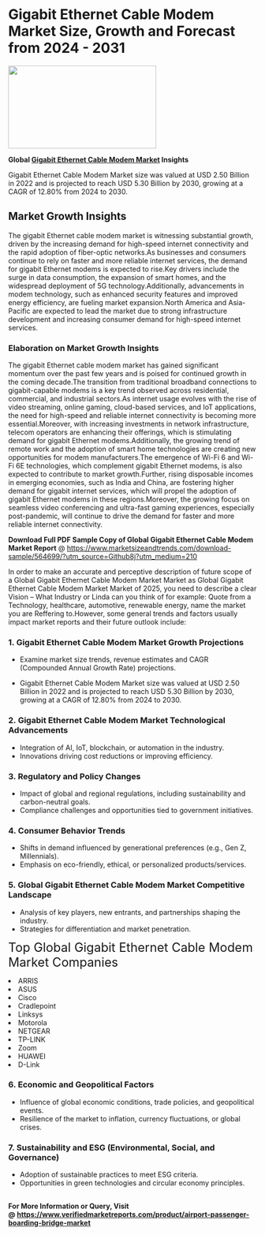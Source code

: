 <H1>Gigabit Ethernet Cable Modem Market Size, Growth and Forecast from 2024 - 2031</H1><img class="aligncenter size-medium wp-image-584254" src="https://thirdeyenews.in/wp-content/uploads/2024/09/Global-Market-Research-300x168.jpeg" alt="" width="300" height="168" /><p><strong>Global&nbsp;<a href="https://www.marketsizeandtrends.com/download-sample/564699/?utm_source=Github8j?utm_medium=210">Gigabit Ethernet Cable Modem Market</a> Insights</strong></p><p>Gigabit Ethernet Cable Modem Market size was valued at USD 2.50 Billion in 2022 and is projected to reach USD 5.30 Billion by 2030, growing at a CAGR of 12.80% from 2024 to 2030.</p><p><h2>Market Growth Insights</h2> The gigabit Ethernet cable modem market is witnessing substantial growth, driven by the increasing demand for high-speed internet connectivity and the rapid adoption of fiber-optic networks.As businesses and consumers continue to rely on faster and more reliable internet services, the demand for gigabit Ethernet modems is expected to rise.Key drivers include the surge in data consumption, the expansion of smart homes, and the widespread deployment of 5G technology.Additionally, advancements in modem technology, such as enhanced security features and improved energy efficiency, are fueling market expansion.North America and Asia-Pacific are expected to lead the market due to strong infrastructure development and increasing consumer demand for high-speed internet services. <h3>Elaboration on Market Growth Insights</h3> The gigabit Ethernet cable modem market has gained significant momentum over the past few years and is poised for continued growth in the coming decade.The transition from traditional broadband connections to gigabit-capable modems is a key trend observed across residential, commercial, and industrial sectors.As internet usage evolves with the rise of video streaming, online gaming, cloud-based services, and IoT applications, the need for high-speed and reliable internet connectivity is becoming more essential.Moreover, with increasing investments in network infrastructure, telecom operators are enhancing their offerings, which is stimulating demand for gigabit Ethernet modems.Additionally, the growing trend of remote work and the adoption of smart home technologies are creating new opportunities for modem manufacturers.The emergence of Wi-Fi 6 and Wi-Fi 6E technologies, which complement gigabit Ethernet modems, is also expected to contribute to market growth.Further, rising disposable incomes in emerging economies, such as India and China, are fostering higher demand for gigabit internet services, which will propel the adoption of gigabit Ethernet modems in these regions.Moreover, the growing focus on seamless video conferencing and ultra-fast gaming experiences, especially post-pandemic, will continue to drive the demand for faster and more reliable internet connectivity.</p><p><span class=""><strong>Download Full PDF Sample Copy of Global Gigabit Ethernet Cable Modem Market Report</strong> @ <a href="https://www.marketsizeandtrends.com/download-sample/564699/?utm_source=Github8j?utm_medium=210" target="_blank">https://www.marketsizeandtrends.com/download-sample/564699/?utm_source=Github8j?utm_medium=210</a></span></p><p>In order to make an accurate and perceptive description of future scope of a Global&nbsp;Gigabit Ethernet Cable Modem Market Market as Global&nbsp;Gigabit Ethernet Cable Modem Market Market of 2025, you need to describe a clear Vision &ndash; What Industry or Linda can you think of for example: Quote from a Technology, healthcare, automotive, renewable energy, name the market you are Reffering to.However, some general trends and factors usually impact market reports and their future outlook include:</p><h3>1.&nbsp;<strong>Gigabit Ethernet Cable Modem Market Growth Projections</strong></h3><ul><li>Examine market size trends, revenue estimates and CAGR (Compounded Annual Growth Rate) projections.</li><li><p>Gigabit Ethernet Cable Modem Market size was valued at USD 2.50 Billion in 2022 and is projected to reach USD 5.30 Billion by 2030, growing at a CAGR of 12.80% from 2024 to 2030.</p></li></ul><h3>2.&nbsp;<strong>Gigabit Ethernet Cable Modem Market Technological Advancements</strong></h3><ul><li>Integration of AI, IoT, blockchain, or automation in the industry.</li><li>Innovations driving cost reductions or improving efficiency.</li></ul><h3>3.&nbsp;<strong>Regulatory and Policy Changes</strong></h3><ul><li>Impact of global and regional regulations, including sustainability and carbon-neutral goals.</li><li>Compliance challenges and opportunities tied to government initiatives.</li></ul><h3>4.&nbsp;<strong>Consumer Behavior Trends</strong></h3><ul><li>Shifts in demand influenced by generational preferences (e.g., Gen Z, Millennials).</li><li>Emphasis on eco-friendly, ethical, or personalized products/services.</li></ul><h3>5.&nbsp;<strong>Global Gigabit Ethernet Cable Modem Market Competitive Landscape</strong></h3><ul><li>Analysis of key players, new entrants, and partnerships shaping the industry.</li><li>Strategies for differentiation and market penetration.</li></ul><p data-pm-slice="1 1 []"><span style="color: inherit; font-family: inherit; font-size: 25px;">Top Global Gigabit Ethernet Cable Modem Market Companies</span></p><div class="" data-test-id=""><p><li>ARRIS</li><li> ASUS</li><li> Cisco</li><li> Cradlepoint</li><li> Linksys</li><li> Motorola</li><li> NETGEAR</li><li> TP-LINK</li><li> Zoom</li><li> HUAWEI</li><li> D-Link</li></p></div><h3>6.&nbsp;<strong>Economic and Geopolitical Factors</strong></h3><ul><li>Influence of global economic conditions, trade policies, and geopolitical events.</li><li>Resilience of the market to inflation, currency fluctuations, or global crises.</li></ul><h3>7.&nbsp;<strong>Sustainability and ESG (Environmental, Social, and Governance)</strong></h3><ul><li>Adoption of sustainable practices to meet ESG criteria.</li><li>Opportunities in green technologies and circular economy principles.</li></ul><h2><strong style="font-size: 14px;">For More Information or Query, Visit @&nbsp;</strong><a style="background-color: #ffffff; font-size: 14px;" href="https://www.marketsizeandtrends.com/report/gigabit-ethernet-cable-modem-market/" target="_blank">https://www.verifiedmarketreports.com/product/airport-passenger-boarding-bridge-market</a></h2>